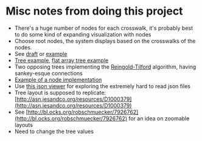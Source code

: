 # Misc notes from doing this project
- There's a huge number of nodes for each crosswalk, it's probably best to do some kind of expanding visualization with nodes
- Choose root nodes, the system displays based on the crosswalks of the nodes. 
- See [draft](draft.sketch) or [example](http://projects.flowingdata.com/tut/interactive_network_demo/)
- [Tree example](http://bl.ocks.org/mbostock/4339083), [flat array tree example](http://bl.ocks.org/d3noob/8329404)
- Two opposing trees implementing the [Reingold-Tilford](http://bl.ocks.org/mbostock/4339184) algorithm, having sankey-esque connections
- [Example of a node implementation](https://flowingdata.com/2012/08/02/how-to-make-an-interactive-network-visualization/)
- Use [this json viewer](http://jsonviewer.stack.hu/) for exploring the extremely hard to read json files
- Tree layout is supposed to replicate: [http://asn.jesandco.org/resources/D1000379](http://asn.jesandco.org/resources/D1000379)
- See [http://bl.ocks.org/robschmuecker/7926762](http://bl.ocks.org/robschmuecker/7926762) for an idea on zoomable layouts
- Need to change the tree values